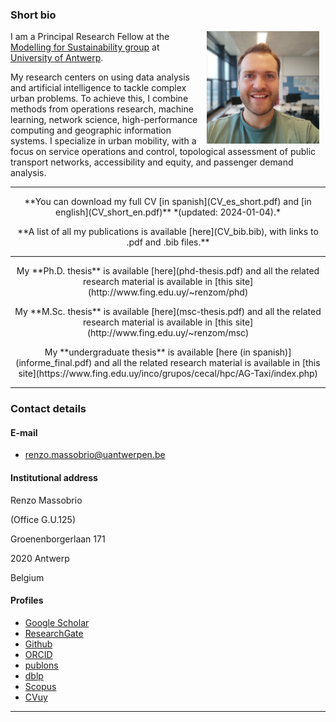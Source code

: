 ### Short bio
<img align="right" src=img/renzo_massobrio.jpg hspace="10" alt="profile picture" width="180" height="180">

I am a Principal Research Fellow at the [Modelling for Sustainability group](https://www.uantwerpen.be/en/research-groups/modelling-for-sustainability/) at [University of Antwerp](https://www.uantwerpen.be/en/).

My research centers on using data analysis and artificial intelligence to tackle complex urban problems. To achieve this, I combine methods from operations research, machine learning, network science, high-performance computing and geographic information systems. I specialize in urban mobility, with a focus on service operations and control, topological assessment of public transport networks, accessibility and equity, and passenger demand analysis.

---

<p style="text-align: center;">
**You can download my full CV [in spanish](CV_es_short.pdf) and [in english](CV_short_en.pdf)** *(updated: 2024-01-04).*
</p>

<p style="text-align: center;">
**A list of all my publications is available [here](CV_bib.bib), with links to .pdf and .bib files.**
</p>

---
<p style="text-align: center;">
My **Ph.D. thesis** is available [here](phd-thesis.pdf) and all the related research material is available in [this site](http://www.fing.edu.uy/~renzom/phd)
</p>

<p style="text-align: center;">
My **M.Sc. thesis** is available [here](msc-thesis.pdf) and all the related research material is available in [this site](http://www.fing.edu.uy/~renzom/msc)
</p>

<p style="text-align: center;">
My **undergraduate thesis** is available [here (in spanish)](informe_final.pdf) and all the related research material is available in [this site](https://www.fing.edu.uy/inco/grupos/cecal/hpc/AG-Taxi/index.php)
</p>

---

### Contact details

#### E-mail
* [renzo.massobrio@uantwerpen.be](mailto:renzo.massobrio@uantwerpen.be)

#### Institutional address
Renzo Massobrio

(Office G.U.125)

Groenenborgerlaan 171 

2020 Antwerp

Belgium

#### Profiles	
* [Google Scholar](https://scholar.google.com/citations?user=QE-Y_58AAAAJ)
* [ResearchGate](https://www.researchgate.net/profile/Renzo_Massobrio)
* [Github](https://github.com/renzomassobrio)
* [ORCID](https://orcid.org/0000-0002-0040-3681)
* [publons](https://publons.com/author/1337062)
* [dblp](http://dblp.uni-trier.de/pers/hd/m/Massobrio:Renzo)
* [Scopus](https://www.scopus.com/authid/detail.uri?authorId=56454289900)
* [CVuy](https://exportcvuy.anii.org.uy/cv/?52cadea6e9af151c40bfac1e93091429fc5472cb786eeba8b73346a32330f07a9a150a39ce1e2e5d138d42b4e3edd69d8b0eefb9522854e6c970f54e9bf4f4c2)

---
<!---

### News
* **Jun 2019:** I did a presentation at "Workshop Interdisciplinario sobre Movilidad y Transporte". You can download the [slides](http://www.fing.edu.uy/~renzom/uploads/Massobrio_IESTA.pdf) and some [complementary videos](http://www.fing.edu.uy/~renzom/uploads/videos_workshop_IESTA.zip)
* **Feb 2019:** News coverage of the talk at "Workshop Internacional: Planificación de Transporte y Ciudades Inteligentes". [La Diaria](https://ciencia.ladiaria.com.uy/articulo/2019/2/proyectos-sobre-eficiencia-energetica-movilidad-urbana-gestion-de-residuos-entre-otros-fueron-presentados-en-la-facultad-de-ingenieria/)
* **Feb 2019:** I did a presentation at "Workshop Internacional: Planificación de Transporte y Ciudades Inteligentes". You can download the [slides](http://www.fing.edu.uy/~renzom/uploads/workshop-massobrio.pdf) and some [complementary videos](http://www.fing.edu.uy/~renzom/uploads/workshop-massobrio-videos.zip)
* **Dec 2018:** I defended my M.Sc. thesis. The manuscript, slides, and data files can be found at the [thesis website](www.fing.edu.uy/~renzom/msc). 
* **Oct 2018:** Our paper "Traffic light synchronization for Bus Rapid Transit using a parallel evolutionary algorithm" was accepted for publication at International Journal of Transportation Science and Technology [link](https://authors.elsevier.com/tracking/article/details.do?aid=83&jid=IJTST&surname=Massobrio)
* **Sep	2018:**	Our paper "Planificación de transporte urbano en ciudades inteligentes"	was accepted at	I Congreso Iberoamericano de Ciudades Inteligentes
* **Aug 2018:** Our project proposal to study the role of public transport in the accesibility to employment opportunities was accepted at the call for funds for "Research based on data" by the Ministry of Industry, Energy and Mining.


[News archive](news.md)

-->

